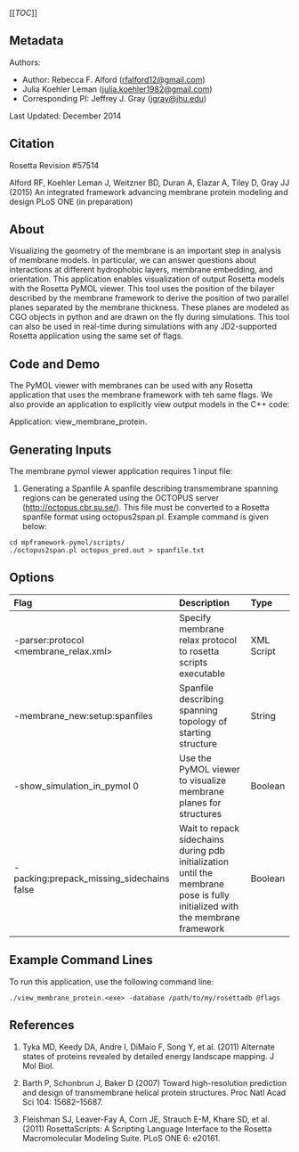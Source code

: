 [[_TOC_]]

## Metadata

Authors: 
 - Author: Rebecca F. Alford ([rfalford12@gmail.com](rfalford12@gmail.com))
 - Julia Koehler Leman ([julia.koehler1982@gmail.com](julia.koehler1982@gmail.com))
 - Corresponding PI: Jeffrey J. Gray ([jgray@jhu.edu](jgray@jhu.edu))

Last Updated: December 2014

## Citation
Rosetta Revision #57514

Alford RF, Koehler Leman J, Weitzner BD, Duran A, Elazar A, Tiley D, Gray JJ (2015)
An integrated framework advancing membrane protein modeling and design
PLoS ONE (in preparation) 

## About
Visualizing the geometry of the membrane is an important step in analysis of membrane models. In particular, we can answer questions about interactions at different hydrophobic layers, membrane embedding, and orientation. This application enables visualization of output Rosetta models with the Rosetta PyMOL viewer. This tool uses the position of the bilayer described by the membrane framework to derive the position of two parallel planes separated by the membrane thickness. These planes are modeled as CGO objects in python and are drawn on the fly during simulations. This tool can also be used in real-time during simulations with any JD2-supported Rosetta application using the same set of flags. 

## Code and Demo
The PyMOL viewer with membranes can be used with any Rosetta application that uses the membrane framework with teh same flags. We also provide an application to explicitly view output models in the C++ code: 

Application: view_membrane_protein.<platform-exe> 

## Generating Inputs
The membrane pymol viewer application requires 1 input file: 

  1. Generating a Spanfile
  A spanfile describing transmembrane spanning regions can be generated using the OCTOPUS server (http://octopus.cbr.su.se/). This file must be converted to a Rosetta spanfile format using octopus2span.pl. Example command is given below: 

```
cd mpframework-pymol/scripts/
./octopus2span.pl octopus_pred.out > spanfile.txt
```

## Options

|**Flag**|**Description**|**Type**|
|:-------|:--------------|:-------|
|-parser:protocol <membrane_relax.xml>|Specify membrane relax protocol to rosetta scripts executable|XML Script|
|-membrane_new:setup:spanfiles|Spanfile describing spanning topology of starting structure|String|
|-show_simulation_in_pymol 0|Use the PyMOL viewer to visualize membrane planes for structures|Boolean|
|-packing:prepack_missing_sidechains false|Wait to repack sidechains during pdb initialization until the membrane pose is fully initialized with the membrane framework|Boolean|

## Example Command Lines
To run this application, use the following command line: 

`./view_membrane_protein.<exe> -database /path/to/my/rosettadb @flags`

## References
1. Tyka MD, Keedy DA, Andre I, DiMaio F, Song Y, et al. (2011) Alternate states of proteins revealed by detailed energy landscape mapping. J Mol Biol. 

2. Barth P, Schonbrun J, Baker D (2007) Toward high-resolution prediction and design of transmembrane helical protein structures. Proc Natl Acad Sci 104: 15682–15687. 

3. Fleishman SJ, Leaver-Fay A, Corn JE, Strauch E-M, Khare SD, et al. (2011) RosettaScripts: A Scripting Language Interface to the Rosetta Macromolecular Modeling Suite. PLoS ONE 6: e20161. 